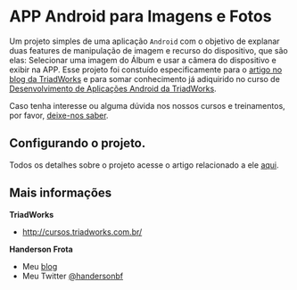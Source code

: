 APP Android para Imagens e Fotos
================================

Um projeto simples de uma aplicação `Android` com o objetivo de explanar duas features de manipulação de imagem e recurso do dispositivo, que são elas: Selecionar uma imagem do Álbum e usar a câmera do dispositivo e exibir na APP. Esse projeto foi constuído especificamente para o [artigo no blog da TriadWorks](http://cursos.triadworks.com.br/curso-android/) e para somar conhecimento já adiquirido no curso de [Desenvolvimento de Aplicações Android da TriadWorks](http://cursos.triadworks.com.br/curso-android/).

Caso tenha interesse ou alguma dúvida nos nossos cursos e treinamentos, por favor, [deixe-nos saber](http://www.triadworks.com.br/contatos.html).

Configurando o projeto.
----------------------------------------

Todos os detalhes sobre o projeto acesse o artigo relacionado a ele [aqui](http://www.triadworks.com.br/contatos.html).

Mais informações
----------------

**TriadWorks**
- http://cursos.triadworks.com.br/

**Handerson Frota**
- Meu [blog](http://www.handersonfrota.com.br/)
- Meu Twitter [@handersonbf](https://twitter.com/handersonbf)
